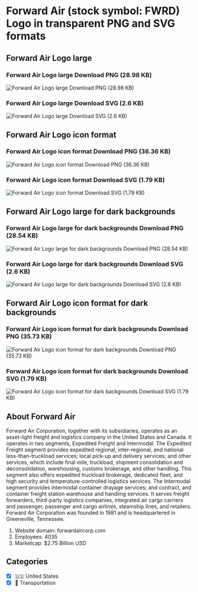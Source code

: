 # Forward Air (stock symbol: FWRD) Logo in transparent PNG and SVG formats

## Forward Air Logo large

### Forward Air Logo large Download PNG (28.98 KB)

![Forward Air Logo large Download PNG (28.98 KB)](/img/orig/FWRD_BIG-81b30c21.png)

### Forward Air Logo large Download SVG (2.6 KB)

![Forward Air Logo large Download SVG (2.6 KB)](/img/orig/FWRD_BIG-b4621de4.svg)

## Forward Air Logo icon format

### Forward Air Logo icon format Download PNG (36.36 KB)

![Forward Air Logo icon format Download PNG (36.36 KB)](/img/orig/FWRD-f148525b.png)

### Forward Air Logo icon format Download SVG (1.79 KB)

![Forward Air Logo icon format Download SVG (1.79 KB)](/img/orig/FWRD-2d64e0cf.svg)

## Forward Air Logo large for dark backgrounds

### Forward Air Logo large for dark backgrounds Download PNG (28.54 KB)

![Forward Air Logo large for dark backgrounds Download PNG (28.54 KB)](/img/orig/FWRD_BIG.D-8e4976d0.png)

### Forward Air Logo large for dark backgrounds Download SVG (2.6 KB)

![Forward Air Logo large for dark backgrounds Download SVG (2.6 KB)](/img/orig/FWRD_BIG.D-12127627.svg)

## Forward Air Logo icon format for dark backgrounds

### Forward Air Logo icon format for dark backgrounds Download PNG (35.73 KB)

![Forward Air Logo icon format for dark backgrounds Download PNG (35.73 KB)](/img/orig/FWRD.D-a4a15a60.png)

### Forward Air Logo icon format for dark backgrounds Download SVG (1.79 KB)

![Forward Air Logo icon format for dark backgrounds Download SVG (1.79 KB)](/img/orig/FWRD.D-9fde7864.svg)

## About Forward Air

Forward Air Corporation, together with its subsidiaries, operates as an asset-light freight and logistics company in the United States and Canada. It operates in two segments, Expedited Freight and Intermodal. The Expedited Freight segment provides expedited regional, inter-regional, and national less-than-truckload services; local pick-up and delivery services; and other services, which include final mile, truckload, shipment consolidation and deconsolidation, warehousing, customs brokerage, and other handling. This segment also offers expedited truckload brokerage, dedicated fleet, and high security and temperature-controlled logistics services. The Intermodal segment provides intermodal container drayage services; and contract, and container freight station warehouse and handling services. It serves freight forwarders, third-party logistics companies, integrated air cargo carriers and passenger, passenger and cargo airlines, steamship lines, and retailers. Forward Air Corporation was founded in 1981 and is headquartered in Greeneville, Tennessee.

1. Website domain: forwardaircorp.com
2. Employees: 4035
3. Marketcap: $2.75 Billion USD


## Categories
- [x] 🇺🇸 United States
- [x] 🚚 Transportation
